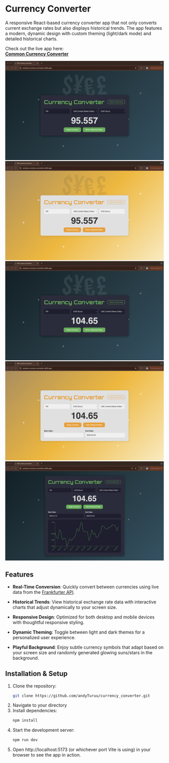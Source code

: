 # Currency Converter

A responsive React-based currency converter app that not only converts current exchange rates but also displays historical trends. The app features a modern, dynamic design with custom theming (light/dark mode) and detailed historical charts.

Check out the live app here:  
**[Common Currency Converter](https://common-currency-converter.netlify.app/)**

![Currency Converter Preview1](./CC1.png)  
![Currency Converter Preview2](./CC2.png)  
![Currency Converter Preview3](./CC3.png)  
![Currency Converter Preview4](./CC4.png)  
![Currency Converter Preview5](./CC5.png)  

## Features

- **Real-Time Conversion**:
  Quickly convert between currencies using live data from the [Frankfurter API](https://www.frankfurter.app/).

- **Historical Trends**:
  View historical exchange rate data with interactive charts that adjust dynamically to your screen size.

- **Responsive Design**:
  Optimized for both desktop and mobile devices with thoughtful responsive styling.

- **Dynamic Theming**:
  Toggle between light and dark themes for a personalized user experience.

- **Playful Background**:
  Enjoy subtle currency symbols that adapt based on your screen size and randomly generated glowing suns/stars in the background.

## Installation & Setup

1. Clone the repository:
   ```bash
   git clone https://github.com/andyTuruu/currency_converter.git
   ```
2. Navigate to your directory
3. Install dependencies:
   ```bash
   npm install
   ```
4. Start the development server:
   ```bash
   npm run dev
   ```
5. Open http://localhost:5173 (or whichever port Vite is using) in your browser to see the app in action.
